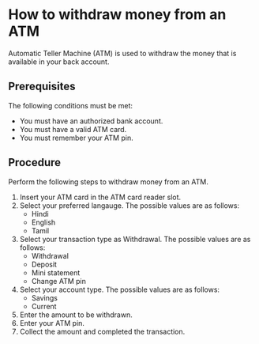# How to withdraw money from an ATM
Automatic Teller Machine (ATM) is used to withdraw the money that is available in your back account.
## Prerequisites
The following conditions must be met:
- You must have an authorized bank account.
- You must have a valid ATM card.
- You must remember your ATM pin.
## Procedure
Perform the following steps to withdraw money from an ATM.
1. Insert your ATM card in the ATM card reader slot.
2. Select your preferred langauge.
   The possible values are as follows:
   - Hindi
   - English
   - Tamil
3. Select your transaction type as Withdrawal.
   The possible values are as follows:
   - Withdrawal
   - Deposit
   - Mini statement
   - Change ATM pin
4. Select your account type.
   The possible values are as follows:
   - Savings
   - Current
5. Enter the amount to be withdrawn.
6. Enter your ATM pin.
7. Collect the amount and completed the transaction.
